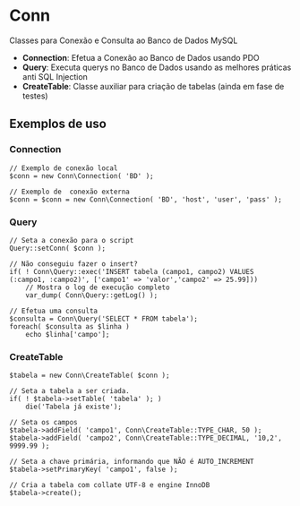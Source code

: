 # Conn
Classes para Conexão e Consulta ao Banco de Dados MySQL

- <b>Connection</b>: Efetua a Conexão ao Banco de Dados usando PDO
- <b>Query</b>: Executa querys no Banco de Dados usando as melhores práticas anti SQL Injection
- <b>CreateTable</b>: Classe auxiliar para criação de tabelas (ainda em fase de testes)


## Exemplos de uso

### Connection

    // Exemplo de conexão local
    $conn = new Conn\Connection( 'BD' );

    // Exemplo de  conexão externa
    $conn = $conn = new Conn\Connection( 'BD', 'host', 'user', 'pass' );

    
### Query
    
    // Seta a conexão para o script
    Query::setConn( $conn );
    
    // Não conseguiu fazer o insert?
    if( ! Conn\Query::exec('INSERT tabela (campo1, campo2) VALUES (:campo1, :campo2)', ['campo1' => 'valor','campo2' => 25.99]))
        // Mostra o log de execução completo
        var_dump( Conn\Query::getLog() );
        
    // Efetua uma consulta
    $consulta = Conn\Query('SELECT * FROM tabela');
    foreach( $consulta as $linha )
        echo $linha['campo'];
        

### CreateTable
    
    $tabela = new Conn\CreateTable( $conn );
    
    // Seta a tabela a ser criada. 
    if( ! $tabela->setTable( 'tabela' ); )
        die('Tabela já existe'); 
    
    // Seta os campos 
    $tabela->addField( 'campo1', Conn\CreateTable::TYPE_CHAR, 50 );
    $tabela->addField( 'campo2', Conn\CreateTable::TYPE_DECIMAL, '10,2', 9999.99 );
    
    // Seta a chave primária, informando que NÃO é AUTO_INCREMENT 
    $tabela->setPrimaryKey( 'campo1', false );
    
    // Cria a tabela com collate UTF-8 e engine InnoDB
    $tabela->create();
